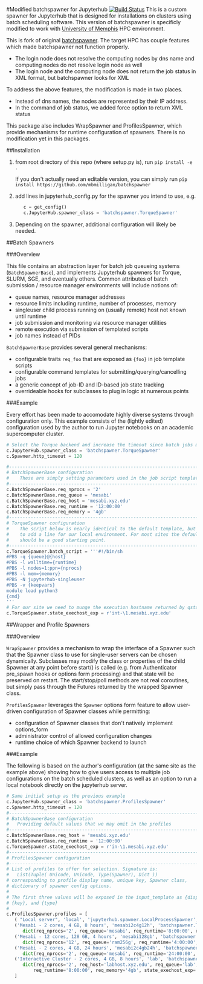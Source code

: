 #Modified batchspawner for Jupyterhub [![Build Status](https://travis-ci.org/jupyterhub/batchspawner.svg?branch=master)](https://travis-ci.org/jupyterhub/batchspawner)
This is a custom spawner for Jupyterhub that is designed for installations on clusters using batch scheduling software. This version of batchspawner is specificly modified to work with [University of Memphis](http://www.memphis.edu/hpc/configuration.php) HPC environment.

This is fork of original [batchspawner](https://github.com/jupyterhub/batchspawner). The target HPC has couple features which made batchspawner not function properly. 
* The login node does not resolve the computing nodes by dns name and computing nodes do not resolve login node as well
* The login node and the computing node does not return the job status in XML format, but batchspawner looks for XML  

To address the above features, the modification is made in two places. 
* Instead of dns names, the nodes are represented by their IP address.
* In the command of job status, we added force option to return XML status 

This package also includes WrapSpawner and ProfilesSpawner, which provide mechanisms for runtime configuration of spawners. There is no modification yet in this packages. 

##Installation
1. from root directory of this repo (where setup.py is), run `pip install -e .`

   If you don't actually need an editable version, you can simply run 
      `pip install https://github.com/mbmilligan/batchspawner`

2. add lines in jupyterhub_config.py for the spawner you intend to use, e.g.
   
   ```python
      c = get_config()
      c.JupyterHub.spawner_class = 'batchspawner.TorqueSpawner'
   ```
3. Depending on the spawner, additional configuration will likely be needed.

##Batch Spawners

###Overview

This file contains an abstraction layer for batch job queueing systems (`BatchSpawnerBase`), and implements
Jupyterhub spawners for Torque, SLURM, SGE, and eventually others.
Common attributes of batch submission / resource manager environments will include notions of:
  * queue names, resource manager addresses
  * resource limits including runtime, number of processes, memory
  * singleuser child process running on (usually remote) host not known until runtime
  * job submission and monitoring via resource manager utilities
  * remote execution via submission of templated scripts
  * job names instead of PIDs

`BatchSpawnerBase` provides several general mechanisms:
  * configurable traits `req_foo` that are exposed as `{foo}` in job template scripts
  * configurable command templates for submitting/querying/cancelling jobs
  * a generic concept of job-ID and ID-based job state tracking
  * overrideable hooks for subclasses to plug in logic at numerous points

###Example

Every effort has been made to accomodate highly diverse systems through configuration 
only. This example consists of the (lightly edited) configuration used by the author 
to run Jupyter notebooks on an academic supercomputer cluster.

   ```python
   # Select the Torque backend and increase the timeout since batch jobs may take time to start
   c.JupyterHub.spawner_class = 'batchspawner.TorqueSpawner'
   c.Spawner.http_timeout = 120
   
   #------------------------------------------------------------------------------
   # BatchSpawnerBase configuration
   #    These are simply setting parameters used in the job script template below
   #------------------------------------------------------------------------------
   c.BatchSpawnerBase.req_nprocs = '2'
   c.BatchSpawnerBase.req_queue = 'mesabi'
   c.BatchSpawnerBase.req_host = 'mesabi.xyz.edu'
   c.BatchSpawnerBase.req_runtime = '12:00:00'
   c.BatchSpawnerBase.req_memory = '4gb'
   #------------------------------------------------------------------------------
   # TorqueSpawner configuration
   #    The script below is nearly identical to the default template, but we needed
   #    to add a line for our local environment. For most sites the default templates
   #    should be a good starting point.
   #------------------------------------------------------------------------------
   c.TorqueSpawner.batch_script = '''#!/bin/sh
   #PBS -q {queue}@{host}
   #PBS -l walltime={runtime}
   #PBS -l nodes=1:ppn={nprocs}
   #PBS -l mem={memory}
   #PBS -N jupyterhub-singleuser
   #PBS -v {keepvars}
   module load python3
   {cmd}
   '''
   # For our site we need to munge the execution hostname returned by qstat
   c.TorqueSpawner.state_exechost_exp = r'int-\1.mesabi.xyz.edu'
   ```

##Wrapper and Profile Spawners

###Overview

`WrapSpawner` provides a mechanism to wrap the interface of a Spawner such that
the Spawner class to use for single-user servers can be chosen dynamically.
Subclasses may modify the class or properties of the child Spawner at any point
before start() is called (e.g. from Authenticator pre_spawn hooks or options form 
processing) and that state will be preserved on restart. The start/stop/poll
methods are not real coroutines, but simply pass through the Futures returned
by the wrapped Spawner class.

`ProfilesSpawner` leverages the `Spawner` options form feature to allow user-driven
configuration of Spawner classes while permitting:
   * configuration of Spawner classes that don't natively implement options_form
   * administrator control of allowed configuration changes
   * runtime choice of which Spawner backend to launch

###Example

The following is based on the author's configuration (at the same site as the example above)
showing how to give users access to multiple job configurations on the batch scheduled
clusters, as well as an option to run a local notebook directly on the jupyterhub server.

   ```python
   # Same initial setup as the previous example
   c.JupyterHub.spawner_class = 'batchspawner.ProfilesSpawner'
   c.Spawner.http_timeout = 120
   #------------------------------------------------------------------------------
   # BatchSpawnerBase configuration
   #   Providing default values that we may omit in the profiles
   #------------------------------------------------------------------------------
   c.BatchSpawnerBase.req_host = 'mesabi.xyz.edu'
   c.BatchSpawnerBase.req_runtime = '12:00:00'
   c.TorqueSpawner.state_exechost_exp = r'in-\1.mesabi.xyz.edu'
   #------------------------------------------------------------------------------
   # ProfilesSpawner configuration
   #------------------------------------------------------------------------------
   # List of profiles to offer for selection. Signature is:
   #   List(Tuple( Unicode, Unicode, Type(Spawner), Dict ))
   # corresponding to profile display name, unique key, Spawner class,
   # dictionary of spawner config options.
   # 
   # The first three values will be exposed in the input_template as {display},
   # {key}, and {type}
   #
   c.ProfilesSpawner.profiles = [
      ( "Local server", 'local', 'jupyterhub.spawner.LocalProcessSpawner', {'ip':'0.0.0.0'} ),
      ('Mesabi - 2 cores, 4 GB, 8 hours', 'mesabi2c4g12h', 'batchspawner.TorqueSpawner',
         dict(req_nprocs='2', req_queue='mesabi', req_runtime='8:00:00', req_memory='4gb')),
      ('Mesabi - 12 cores, 128 GB, 4 hours', 'mesabi128gb', 'batchspawner.TorqueSpawner',
         dict(req_nprocs='12', req_queue='ram256g', req_runtime='4:00:00', req_memory='125gb')),
      ('Mesabi - 2 cores, 4 GB, 24 hours', 'mesabi2c4gb24h', 'batchspawner.TorqueSpawner',
         dict(req_nprocs='2', req_queue='mesabi', req_runtime='24:00:00', req_memory='4gb')),
      ('Interactive Cluster - 2 cores, 4 GB, 8 hours', 'lab', 'batchspawner.TorqueSpawner',
         dict(req_nprocs='2', req_host='labhost.xyz.edu', req_queue='lab',
             req_runtime='8:00:00', req_memory='4gb', state_exechost_exp='')),
      ]
   ```
